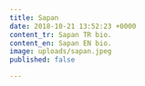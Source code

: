 ```yaml
---
title: Sapan
date: 2018-10-21 13:52:23 +0000
content_tr: Sapan TR bio.
content_en: Sapan EN bio.
image: uploads/sapan.jpeg
published: false

---
```

